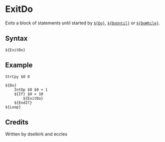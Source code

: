 # ExitDo

Exits a block of statements until started by [`${Do}`][1], [`${DoUntil}`][2] or [`${DoWhile}`][3].

## Syntax

	${ExitDo}

## Example

	StrCpy $0 0

	${Do}
		IntOp $0 $0 + 1
		${If} $0 > 10
			${ExitDo}
		${EndIf}
	${Loop}

## Credits

Written by dselkirk and eccles

[1]: Do.md
[2]: DoUntil.md
[3]: DoWhile.md